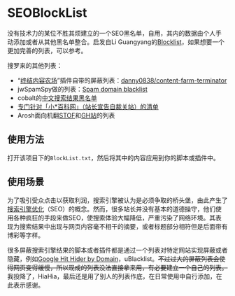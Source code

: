 # SEOBlockList
没有技术力的某位不胜其烦建立的一个SEO黑名单，自用，其内的数据由个人手动添加或者从其他黑名单整合。启发自Li Guangyang的[Blocklist](https://github.com/gyli/Blocklist)，如果想要一个更加完善的列表，可以参考。

搜罗来的其他列表：

* “[终结内容农场](https://chrome.google.com/webstore/detail/content-farm-terminator/lcghoajegeldpfkfaejegfobkapnemjl)”插件自带的屏蔽列表：[danny0838/content-farm-terminator](https://github.com/danny0838/content-farm-terminator/tree/gh-pages/files/blocklist)
*  jwSpamSpy做的列表：[Spam domain blacklist](http://www.joewein.de/sw/blacklist.htm)
* cobalt的[中文搜索结果黑名单](https://github.com/cobaltdisco/Google-Chinese-Results-Blocklist)
* [专门针对「小*百科网」（站长宣告自裁关站）的清单](https://github.com/dallaslu/penzai-list)
* Arosh面向机翻[STOF](https://github.com/arosh/ublacklist-stackoverflow-translation)和[GH站](https://github.com/arosh/ublacklist-github-translation)的列表

## 使用方法
打开该项目下的`BlockList.txt`，然后将其中的内容应用到你的脚本或插件中。

## 使用场景
为了吸引受众点击以获取利润，搜索引擎被认为是必须争取的桥头堡，由此产生了[搜索引擎优化](https://zh.wikipedia.org/wiki/%E6%90%9C%E5%B0%8B%E5%BC%95%E6%93%8E%E6%9C%80%E4%BD%B3%E5%8C%96)（SEO）的概念。然而，很多站长并没有基本的道德操守，他们使用各种疯狂的手段来做SEO，使搜索体验大幅降低，严重污染了网络环境。其表现为搜索结果中出现与网页内容毫不相干的摘要，或者标题部分相符但是后面带有博彩等字样。

很多屏蔽搜索引擎结果的脚本或者插件都是通过一个列表对特定网站实现屏蔽或者隐藏，例如[Google Hit Hider by Domain](https://greasyfork.org/zh-CN/scripts/1682-google-hit-hider-by-domain-search-filter-block-sites)，uBlacklist。<s>不过过大的屏蔽列表会使得网页变得缓慢，所以现成的列表没法直接拿来用，有必要建立一个自己的列表。</s>我投降了，HiaHia，最后还是用了别人的列表作底，在日常使用中自行添加，在此表示感谢。
